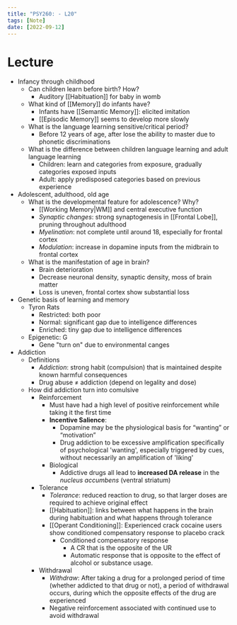 ```yaml
---
title: "PSY260: - L20"
tags: [Note]
date: [2022-09-12]
---
```


# Lecture

- Infancy through childhood
    - Can children learn before birth? How?
        - Auditory [[Habituation]] for baby in womb
    - What kind of [[Memory]] do infants have?
        - Infants have [[Semantic Memory]]: elicited imitation
        - [[Episodic Memory]] seems to develop more slowly
    - What is the language learning sensitive/critical period?
        - Before 12 years of age, after lose the ability to master due to phonetic discriminations
    - What is the difference between children language learning and adult language learning
        - Children: learn and categories from exposure, gradually categories exposed inputs
        - Adult: apply predisposed categories based on previous experience
- Adolescent, adulthood, old age
    - What is the developmental feature for adolescence? Why?
        - [[Working Memory|WM]] and central executive function
        - *Synaptic changes*: strong synaptogenesis in [[Frontal Lobe]], pruning throughout adulthood
        - *Myelination*: not complete until around 18, especially for frontal cortex
        - *Modulation*: increase in dopamine inputs from the midbrain to frontal cortex
    - What is the manifestation of age in brain?
        - Brain deterioration
        - Decrease neuronal density, synaptic density, moss of brain matter
        - Loss is uneven, frontal cortex show substantial loss
- Genetic basis of learning and memory
    - Tyron Rats
        - Restricted: both poor
        - Normal: significant gap due to intelligence differences
        - Enriched: tiny gap due to intelligence differences
    - Epigenetic: G
        - Gene "turn on" due to environmental canges
- Addiction
    - Definitions
        - *Addiction*: strong habit (compulsion) that is maintained despite known harmful consequences
        - Drug abuse ≠ addiction (depend on legality and dose)
    - How did addiction turn into comulsive
        - Reinforcement
            - Must have had a high level of positive reinforcement while taking it the first time
            - **Incentive Salience**: 
                - Dopamine may be the physiological basis for “wanting” or “motivation”
                - Drug addiction to be excessive amplification specifically of psychological 'wanting', especially triggered by cues, without necessarily an amplification of 'liking'
            - Biological
                - Addictive drugs all lead to **increased DA release** in the *nucleus accumbens* (ventral striatum)
        - Tolerance
            - *Tolerance*: reduced reaction to drug, so that larger doses are required to achieve original effect
            - [[Habituation]]: links between what happens in the brain during habituation and what happens through tolerance
            - [[Operant Conditioning]]: Experienced crack cocaine users show conditioned compensatory response to placebo crack
                - Conditioned compensatory response
                    - A CR that is the opposite of the UR
                    - Automatic response that is opposite to the effect of alcohol or substance usage.
        - Withdrawal
            - *Withdraw*: After taking a drug for a prolonged period of time (whether addicted to that drug or not), a period of withdrawal occurs, during which the opposite effects of the drug are experienced
            - Negative reinforcement associated with continued use to avoid withdrawal